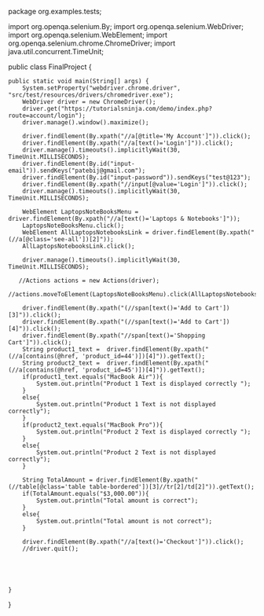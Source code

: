 package org.examples.tests;

import org.openqa.selenium.By;
import org.openqa.selenium.WebDriver;
import org.openqa.selenium.WebElement;
import org.openqa.selenium.chrome.ChromeDriver;
import java.util.concurrent.TimeUnit;

public class FinalProject {

    public static void main(String[] args) {
        System.setProperty("webdriver.chrome.driver", "src/test/resources/drivers/chromedriver.exe");
        WebDriver driver = new ChromeDriver();
        driver.get("https://tutorialsninja.com/demo/index.php?route=account/login");
        driver.manage().window().maximize();

        driver.findElement(By.xpath("//a[@title='My Account']")).click();
        driver.findElement(By.xpath("//a[text()='Login']")).click();
        driver.manage().timeouts().implicitlyWait(30, TimeUnit.MILLISECONDS);
        driver.findElement(By.id("input-email")).sendKeys("patebij@gmail.com");
        driver.findElement(By.id("input-password")).sendKeys("test@123");
        driver.findElement(By.xpath("//input[@value='Login']")).click();
        driver.manage().timeouts().implicitlyWait(30, TimeUnit.MILLISECONDS);

        WebElement LaptopsNoteBooksMenu = driver.findElement(By.xpath("//a[text()='Laptops & Notebooks']"));
        LaptopsNoteBooksMenu.click();
        WebElement AllLaptopsNotebooksLink = driver.findElement(By.xpath("(//a[@class='see-all'])[2]"));
        AllLaptopsNotebooksLink.click();

        driver.manage().timeouts().implicitlyWait(30, TimeUnit.MILLISECONDS);

       //Actions actions = new Actions(driver);
        //actions.moveToElement(LaptopsNoteBooksMenu).click(AllLaptopsNotebooksLink).build().perform();

        driver.findElement(By.xpath("(//span[text()='Add to Cart'])[3]")).click();
        driver.findElement(By.xpath("(//span[text()='Add to Cart'])[4]")).click();
        driver.findElement(By.xpath("//span[text()='Shopping Cart']")).click();
        String product1_text =  driver.findElement(By.xpath("(//a[contains(@href, 'product_id=44')])[4]")).getText();
        String product2_text =  driver.findElement(By.xpath("(//a[contains(@href, 'product_id=45')])[4]")).getText();
        if(product1_text.equals("MacBook Air")){
            System.out.println("Product 1 Text is displayed correctly ");
        }
        else{
            System.out.println("Product 1 Text is not displayed correctly");
        }
        if(product2_text.equals("MacBook Pro")){
            System.out.println("Product 2 Text is displayed correctly ");
        }
        else{
            System.out.println("Product 2 Text is not displayed correctly");
        }

        String TotalAmount = driver.findElement(By.xpath("(//table[@class='table table-bordered'])[3]//tr[2]/td[2]")).getText();
        if(TotalAmount.equals("$3,000.00")){
            System.out.println("Total amount is correct");
        }
        else{
            System.out.println("Total amount is not correct");
        }

        driver.findElement(By.xpath("//a[text()='Checkout']")).click();
        //driver.quit();





    }
}
